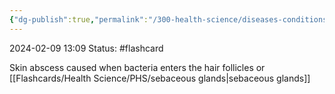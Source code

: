 ```yaml
---
{"dg-publish":true,"permalink":"/300-health-science/diseases-conditions/boils/","updated":"2024-03-01T08:57:57.133-06:00"}
---
```


2024-02-09
13:09
Status: #flashcard

 Skin abscess caused when bacteria enters the hair follicles or [[Flashcards/Health Science/PHS/sebaceous glands\|sebaceous glands]]